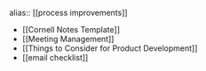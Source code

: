 alias:: [[process improvements]]

- [[Cornell Notes Template]]
- [[Meeting Management]]
- [[Things to Consider for Product Development]]
- [[email checklist]]